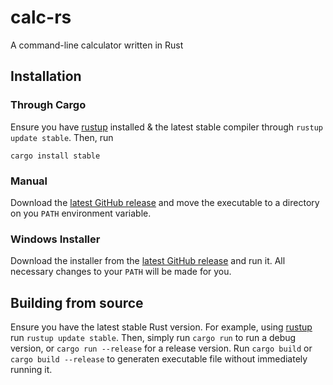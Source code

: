 # calc-rs

A command-line calculator written in Rust

## Installation

### Through Cargo

Ensure you have [rustup](https://rustup.rs) installed & the latest stable compiler through
`rustup update stable`. Then, run

```shell
cargo install stable
```

### Manual

Download the [latest GitHub release](https://github.com/Clay-6/calc-rs/releases/latest) and
move the executable to a directory on you `PATH` environment variable.

### Windows Installer

Download the installer from the [latest GitHub release](https://github.com/Clay-6/calc-rs/releases/latest)
and run it. All necessary changes to your `PATH` will be made for you.

## Building from source

Ensure you have the latest stable Rust version. For example, using [rustup](https://rustup.rs) run
`rustup update stable`. Then, simply run `cargo run` to run a debug version, or `cargo run --release`
for a release version. Run `cargo build` or `cargo build --release` to generaten executable file without
immediately running it.
